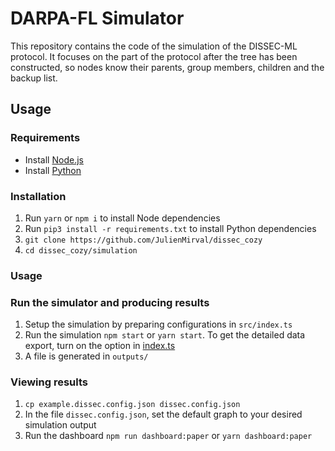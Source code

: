 # DARPA-FL Simulator

This repository contains the code of the simulation of the DISSEC-ML protocol.
It focuses on the part of the protocol after the tree has been constructed, so nodes know their parents, group members, children and the backup list.

## Usage

### Requirements

- Install [Node.js](https://nodejs.org/en/)
- Install [Python](https://www.python.org/downloads/)

### Installation

1. Run `yarn` or `npm i` to install Node dependencies
2. Run `pip3 install -r requirements.txt` to install Python dependencies
3. `git clone https://github.com/JulienMirval/dissec_cozy`
4. `cd dissec_cozy/simulation`

### Usage

### Run the simulator and producing results

1. Setup the simulation by preparing configurations in `src/index.ts`
2. Run the simulation `npm start` or `yarn start`. To get the detailed data export, turn on the option in [index.ts](src/index.ts)
3. A file is generated in `outputs/`

### Viewing results

1. `cp example.dissec.config.json dissec.config.json`
2. In the file `dissec.config.json`, set the default graph to your desired simulation output
2. Run the dashboard `npm run dashboard:paper` or `yarn dashboard:paper`

